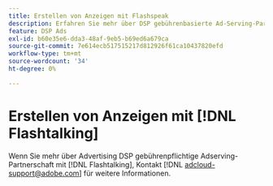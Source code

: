 ```yaml
---
title: Erstellen von Anzeigen mit Flashspeak
description: Erfahren Sie mehr über DSP gebührenbasierte Ad-Serving-Partnerschaft mit Flashspeak.
feature: DSP Ads
exl-id: b60e35e6-dda3-48af-9eb5-b69ed6a679ca
source-git-commit: 7e614ecb517515217d812926f61ca10437820efd
workflow-type: tm+mt
source-wordcount: '34'
ht-degree: 0%

---
```


# Erstellen von Anzeigen mit [!DNL Flashtalking]

Wenn Sie mehr über Advertising DSP gebührenpflichtige Adserving-Partnerschaft mit [!DNL Flashtalking], Kontakt [!DNL adcloud-support@adobe.com] für weitere Informationen.
